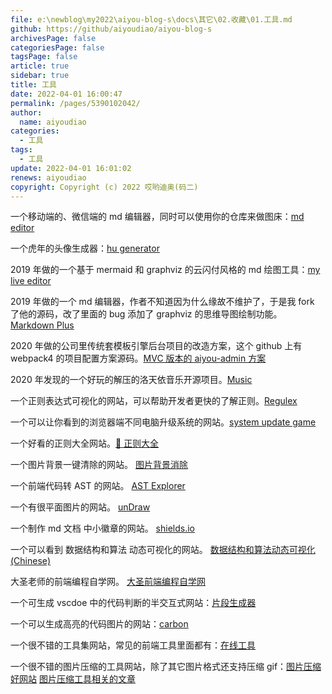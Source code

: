 ```yaml
---
file: e:\newblog\my2022\aiyou-blog-s\docs\其它\02.收藏\01.工具.md
github: https://github/aiyoudiao/aiyou-blog-s
archivesPage: false
categoriesPage: false
tagsPage: false
article: true
sidebar: true
title: 工具
date: 2022-04-01 16:00:47
permalink: /pages/5390102042/
author:
  name: aiyoudiao
categories:
  - 工具
tags:
  - 工具
update: 2022-04-01 16:01:02
renews: aiyoudiao
copyright: Copyright (c) 2022 哎哟迪奥(码二)
---
```


一个移动端的、微信端的 md 编辑器，同时可以使用你的仓库来做图床：[md editor](https://aiyoudiao.gitee.io/md/)

一个虎年的头像生成器：[hu generator](https://aiyoudiao.gitee.io/hu/)

2019 年做的一个基于 mermaid 和 graphviz 的云闪付风格的 md 绘图工具：[my live editor](http://www.hao6.website:999/)

2019 年做的一个 md 编辑器，作者不知道因为什么缘故不维护了，于是我 fork 了他的源码，改了里面的 bug 添加了 graphviz 的思维导图绘制功能。[Markdown Plus](http://www.hao6.website:1000/)

2020 年做的公司里传统套模板引擎后台项目的改造方案，这个 github 上有 webpack4 的项目配置方案源码。[MVC 版本的 aiyou-admin 方案](http://www.hao6.website:2000/)

2020 年发现的一个好玩的解压的洛天依音乐开源项目。[Music](http://www.hao6.website:1314/)

一个正则表达式可视化的网站，可以帮助开发者更快的了解正则。[Regulex](<https://jex.im/regulex/#!flags=&re=%5E(a%7Cb)*%3F%24>)

一个可以让你看到的浏览器端不同电脑升级系统的网站。[system update game](https://fakeupdate.net/)

一个好看的正则大全网站。[🦕 正则大全](https://any86.github.io/any-rule/)

一个图片背景一键清除的网站。 [图片背景消除](https://www.remove.bg/zh)

一个前端代码转 AST 的网站。 [AST Explorer](https://astexplorer.net/)

一个有很平面图片的网站。 [unDraw](https://undraw.co/illustrations)

一个制作 md 文档 中小徽章的网站。 [shields.io](https://shields.io/category/coverage)

一个可以看到 数据结构和算法 动态可视化的网站。 [数据结构和算法动态可视化 (Chinese)](https://visualgo.net/zh)

大圣老师的前端编程自学网。 [大圣前端编程自学网](https://shengxinjing.cn/fe/browser.html#%E6%8A%80%E6%9C%AF%E6%96%87%E6%A1%A3)

一个可生成 vscdoe 中的代码判断的半交互式网站：[片段生成器](https://snippet-generator.app/)

一个可以生成高亮的代码图片的网站：[carbon](https://carbon.now.sh/)

一个很不错的工具集网站，常见的前端工具里面都有：[在线工具](https://tool.lu/)

一个很不错的图片压缩的工具网站，除了其它图片格式还支持压缩 gif：[图片压缩好网站](https://ezgif.com/optimize/ezgif-1-8713973454.gif) [图片压缩工具相关的文章](https://www.bilibili.com/read/cv16326458/)
